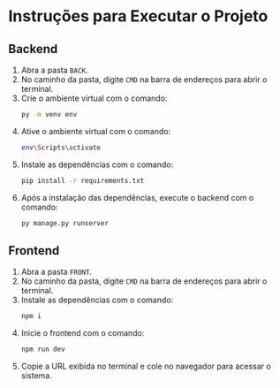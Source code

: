 # Instruções para Executar o Projeto

## Backend

1. Abra a pasta `BACK`.
2. No caminho da pasta, digite `CMD` na barra de endereços para abrir o terminal.
3. Crie o ambiente virtual com o comando:
   ```bash
   py -m venv env
   ```
4. Ative o ambiente virtual com o comando:
   ```bash
   env\Scripts\activate
   ```
5. Instale as dependências com o comando:
   ```bash
   pip install -r requirements.txt
   ```
6. Após a instalação das dependências, execute o backend com o comando:
   ```bash
   py manage.py runserver
   ```

## Frontend

1. Abra a pasta `FRONT`.
2. No caminho da pasta, digite `CMD` na barra de endereços para abrir o terminal.
3. Instale as dependências com o comando:
   ```bash
   npm i
   ```
4. Inicie o frontend com o comando:
   ```bash
   npm run dev
   ```
5. Copie a URL exibida no terminal e cole no navegador para acessar o sistema.
